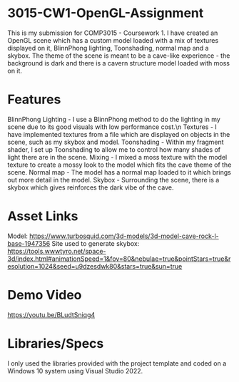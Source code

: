 # 3015-CW1-OpenGL-Assignment
This is my submission for COMP3015 - Coursework 1. I have created an OpenGL scene which has a custom model loaded with a mix of textures displayed on it, BlinnPhong lighting, Toonshading, normal map and a skybox.
The theme of the scene is meant to be a cave-like experience - the background is dark and there is a cavern structure model loaded with moss on it.

# Features
BlinnPhong Lighting - I use a BlinnPhong method to do the lighting in my scene due to its good visuals with low performance cost.\n
Textures - I have implemented textures from a file which are displayed on objects in the scene, such as my skybox and model.
Toonshading - Within my fragment shader, I set up Toonshading to allow me to control how many shades of light there are in the scene.
Mixing - I mixed a moss texture with the model texture to create a mossy look to the model which fits the cave theme of the scene.
Normal map - The model has a normal map loaded to it which brings out more detail in the model.
Skybox - Surrounding the scene, there is a skybox which gives reinforces the dark vibe of the cave.

# Asset Links
Model: https://www.turbosquid.com/3d-models/3d-model-cave-rock-l-base-1947356
Site used to generate skybox: https://tools.wwwtyro.net/space-3d/index.html#animationSpeed=1&fov=80&nebulae=true&pointStars=true&resolution=1024&seed=u9dzesdwk80&stars=true&sun=true

# Demo Video
https://youtu.be/BLudtSniqg4

# Libraries/Specs
I only used the libraries provided with the project template and coded on a Windows 10 system using Visual Studio 2022.
